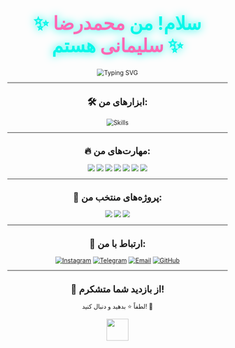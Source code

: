 <!-- بخش خوش‌آمدگویی -->
<div align="center">
  <h1 style="font-size: 3em; color: #0AF7E9; text-shadow: 0 0 20px #0AF7E9;">✨ سلام! من <span style="color: #FF69B4;">محمدرضا سلیمانی</span> هستم ✨</h1>
  <img src="https://readme-typing-svg.demolab.com?font=Fira+Code&weight=600&size=28&duration=4000&pause=500&color=FF69B4&center=true&vCenter=true&multiline=true&width=1000&height=80&lines=برنامه‌نویس+هوش+مصنوعی+%7C+دانشجوی+IT;به+پروفایل+من+خوش‌آمدید!+💻🚀" alt="Typing SVG" />
</div>

---

<!-- ابزارها و تکنولوژی‌ها -->
<h2 align="center">🛠️ ابزارهای من:</h2>
<div align="center">
  <img src="https://skillicons.dev/icons?i=html,css,js,react,redux,tailwind,ts,nodejs,python,flask,figma,github,docker&theme=dark" alt="Skills" />
</div>

---

<!-- مهارت‌های برنامه‌نویسی -->
<h2 align="center">🔥 مهارت‌های من:</h2>

<!-- نمودار بار درصدی مهارت‌ها -->
<div align="center">
  <img src="https://img.shields.io/badge/JavaScript-80%25-ff69b4?style=for-the-badge&logo=javascript&logoColor=white">
  <img src="https://img.shields.io/badge/HTML-90%25-ff4500?style=for-the-badge&logo=html5&logoColor=white">
  <img src="https://img.shields.io/badge/CSS-90%25-1e90ff?style=for-the-badge&logo=css3&logoColor=white">
  <img src="https://img.shields.io/badge/C++-10%25-00bfff?style=for-the-badge&logo=cplusplus&logoColor=white">
  <img src="https://img.shields.io/badge/Python-15%25-3776ab?style=for-the-badge&logo=python&logoColor=white">
  <img src="https://img.shields.io/badge/PHP-20%25-777bb4?style=for-the-badge&logo=php&logoColor=white">
  <img src="https://img.shields.io/badge/Telegram%20Bot-50%25-0088cc?style=for-the-badge&logo=telegram&logoColor=white">
</div>

---

<!-- نمودار دایره‌ای مهارت‌ها -->
<!-- مهارت‌های برنامه‌نویسی -->






<!-- پروژه‌ها -->
<h2 align="center">🚀 پروژه‌های منتخب من:</h2>
<div align="center">
  <a href="https://github.com/MohammadrezaSolimani/Project1"><img src="https://img.shields.io/badge/✨%20پروژه%201-141414?style=for-the-badge&logo=github&logoColor=white"></a>
  <a href="https://github.com/MohammadrezaSolimani/Project2"><img src="https://img.shields.io/badge/✨%20پروژه%202-141414?style=for-the-badge&logo=github&logoColor=white"></a>
  <a href="https://github.com/MohammadrezaSolimani/Project3"><img src="https://img.shields.io/badge/✨%20پروژه%203-141414?style=for-the-badge&logo=github&logoColor=white"></a>
</div>

---

<!-- ارتباطات -->
<h2 align="center">🤝 ارتباط با من:</h2>
<p align="center">
  <a href="https://instagram.com/soleimani_mamadreza"><img src="https://img.icons8.com/color/48/instagram-new--v1.png" alt="Instagram"></a>
  <a href="https://t.me/Solimani_reza"><img src="https://img.icons8.com/color/48/telegram-app--v1.png" alt="Telegram"></a>
  <a href="mailto:mohamadrezasoelymani53@gmail.com"><img src="https://img.icons8.com/color/48/gmail-new.png" alt="Email"></a>
  <a href="https://github.com/MohammadrezaSolimani"><img src="https://img.icons8.com/color/48/github--v1.png" alt="GitHub"></a>
</p>

---

<!-- پیام پایانی -->
<h2 align="center">🎉 از بازدید شما متشکرم!</h2>
<p align="center">لطفاً ⭐ بدهید و دنبال کنید! 🌟</p>
<div align="center">
  <img src="https://media.giphy.com/media/hvRJCLFzcasrR4ia7z/giphy.gif" width="50">
</div>
